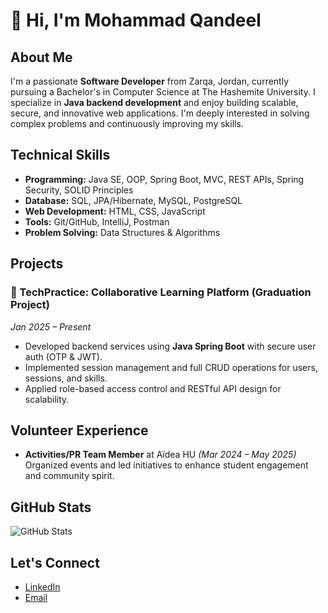 # 👋 Hi, I'm Mohammad Qandeel

## About Me
I'm a passionate **Software Developer** from Zarqa, Jordan, currently pursuing a Bachelor's in Computer Science at The Hashemite University. I specialize in **Java backend development** and enjoy building scalable, secure, and innovative web applications. I'm deeply interested in solving complex problems and continuously improving my skills.

## Technical Skills
- **Programming:** Java SE, OOP, Spring Boot, MVC, REST APIs, Spring Security, SOLID Principles
- **Database:** SQL, JPA/Hibernate, MySQL, PostgreSQL
- **Web Development:** HTML, CSS, JavaScript
- **Tools:** Git/GitHub, IntelliJ, Postman
- **Problem Solving:** Data Structures & Algorithms

## Projects

### 🚀 TechPractice: Collaborative Learning Platform (Graduation Project)
*Jan 2025 – Present*
- Developed backend services using **Java Spring Boot** with secure user auth (OTP & JWT).
- Implemented session management and full CRUD operations for users, sessions, and skills.
- Applied role-based access control and RESTful API design for scalability.

## Volunteer Experience
- **Activities/PR Team Member** at Aïdea HU *(Mar 2024 – May 2025)*  
  Organized events and led initiatives to enhance student engagement and community spirit.

## GitHub Stats
![GitHub Stats](https://github-readme-stats.vercel.app/api?username=mhmdaandeel&show_icons=true)

## Let's Connect
- [LinkedIn](https://www.linkedin.com/in/mohammad-aandeel-692438288)
- [Email](mailto:mohaqan2004@gmail.com)
